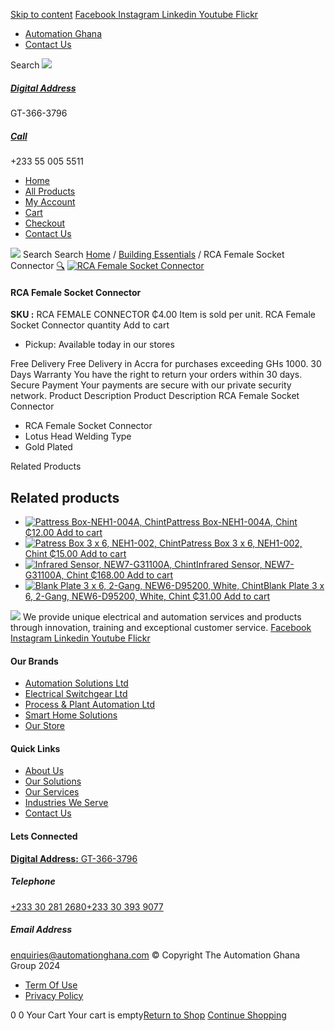 [Skip to content](https://store.automationghana.com/product/rca-female-socket-connector/#content)
[ Facebook ](https://www.facebook.com/automationgh/) [ Instagram ](https://www.instagram.com/automationgh/) [ Linkedin ](https://www.linkedin.com/company/the-automation-ghana-limited/) [ Youtube ](https://www.youtube.com/channel/UCurrRDUSm5oIW39VXjn1u0w) [ Flickr ](https://www.flickr.com/photos/181794037@N07/)
  * [ Automation Ghana ](https://automationghana.com)
  * [ Contact Us ](https://store.automationghana.com/contact/)


Search
[ ![](https://store.automationghana.com/wp-content/uploads/2024/04/Website-TAGG-Logo-BLUE.png) ](https://store.automationghana.com/)
[ ](https://maps.app.goo.gl/m4xeaagWCNbLk4jM6)
#####  [ Digital Address ](https://maps.app.goo.gl/m4xeaagWCNbLk4jM6)
GT-366-3796 
[ ](tel:+233550055511)
#####  [ Call ](tel:+233550055511)
+233 55 005 5511 
  * [Home](https://store.automationghana.com/)
  * [All Products](https://store.automationghana.com/shop/)
  * [My Account](https://store.automationghana.com/my-account/)
  * [Cart](https://store.automationghana.com/cart/)
  * [Checkout](https://store.automationghana.com/checkout/)
  * [Contact Us](https://store.automationghana.com/contact/)


[![](https://store.automationghana.com/wp-content/uploads/2024/04/AutomationGhana_logo_white.png)](https://store.automationghana.com)
Search
Search
[Home](https://store.automationghana.com) / [Building Essentials](https://store.automationghana.com/product-category/building-essentials/) / RCA Female Socket Connector
[🔍](https://store.automationghana.com/product/rca-female-socket-connector/)
[![RCA Female Socket Connector](https://store.automationghana.com/wp-content/uploads/2021/10/RCA-FEMALE-CONNECTOR.jpg)](https://store.automationghana.com/wp-content/uploads/2021/10/RCA-FEMALE-CONNECTOR.jpg)
####  RCA Female Socket Connector 
**SKU :** RCA FEMALE CONNECTOR 
₵4.00
Item is sold per unit.
RCA Female Socket Connector quantity
Add to cart
  * Pickup: Available today in our stores


Free Delivery 
Free Delivery in Accra for purchases exceeding GHs 1000. 
30 Days Warranty 
You have the right to return your orders within 30 days. 
Secure Payment 
Your payments are secure with our private security network. 
Product Description
Product Description
RCA Female Socket Connector 
  * RCA Female Socket Connector
  * Lotus Head Welding Type
  * Gold Plated


Related Products 
## Related products
  * [![Pattress Box-NEH1-004A, Chint](https://store.automationghana.com/wp-content/uploads/2019/12/PATTRESS-1-300x300.jpg)Pattress Box-NEH1-004A, Chint ₵12.00 ](https://store.automationghana.com/product/recessed-mounting-box/)
[Add to cart](https://store.automationghana.com/product/rca-female-socket-connector/?add-to-cart=3373)
  * [![Patress Box 3 x 6, NEH1-002, Chint](https://store.automationghana.com/wp-content/uploads/2019/12/PATTRESS-3-300x300.jpg)Patress Box 3 x 6, NEH1-002, Chint ₵15.00 ](https://store.automationghana.com/product/patress-box-neh1-002-chint/)
[Add to cart](https://store.automationghana.com/product/rca-female-socket-connector/?add-to-cart=1830)
  * [![Infrared Sensor, NEW7-G31100A, Chint](https://store.automationghana.com/wp-content/uploads/2020/04/infrared-sensor-300x300.jpeg)Infrared Sensor, NEW7-G31100A, Chint ₵168.00 ](https://store.automationghana.com/product/infrared-sensor-new7-g31100a-chint/)
[Add to cart](https://store.automationghana.com/product/rca-female-socket-connector/?add-to-cart=1753)
  * [![Blank Plate 3 x 6, 2-Gang, NEW6-D95200, White, Chint](https://store.automationghana.com/wp-content/uploads/2020/04/Blank-Plate-NEW6-D95200-Chint-300x300.jpg)Blank Plate 3 x 6, 2-Gang, NEW6-D95200, White, Chint ₵31.00 ](https://store.automationghana.com/product/blank-plate-new6-d95200-chint/)
[Add to cart](https://store.automationghana.com/product/rca-female-socket-connector/?add-to-cart=1503)


![](https://store.automationghana.com/wp-content/uploads/2024/04/AutomationGhana_logo_white.png)
We provide unique electrical and automation services and products through innovation, training and exceptional customer service.
[ Facebook ](https://www.facebook.com/automationgh/) [ Instagram ](https://www.instagram.com/automationgh/) [ Linkedin ](https://www.linkedin.com/company/the-automation-ghana-limited/) [ Youtube ](https://www.youtube.com/channel/UCurrRDUSm5oIW39VXjn1u0w) [ Flickr ](https://www.flickr.com/photos/181794037@N07/)
#### Our Brands
  * [ Automation Solutions Ltd ](https://store.automationghana.com/product/rca-female-socket-connector/)
  * [ Electrical Switchgear Ltd ](https://store.automationghana.com/product/rca-female-socket-connector/)
  * [ Process & Plant Automation Ltd ](https://store.automationghana.com/product/rca-female-socket-connector/)
  * [ Smart Home Solutions ](https://store.automationghana.com/product/rca-female-socket-connector/)
  * [ Our Store ](https://store.automationghana.com/product/rca-female-socket-connector/)


#### Quick Links
  * [ About Us ](https://store.automationghana.com/product/rca-female-socket-connector/)
  * [ Our Solutions ](https://store.automationghana.com/product/rca-female-socket-connector/)
  * [ Our Services ](https://store.automationghana.com/product/rca-female-socket-connector/)
  * [ Industries We Serve ](https://store.automationghana.com/product/rca-female-socket-connector/)
  * [ Contact Us ](https://store.automationghana.com/product/rca-female-socket-connector/)


#### Lets Connected
[**Digital Address:** GT-366-3796](https://maps.app.goo.gl/m4xeaagWCNbLk4jM6)
#####  Telephone 
[ +233 30 281 2680](tel:+233302812680)[+233 30 393 9077](https://store.automationghana.com/product/rca-female-socket-connector/+233303939077)
#####  Email Address 
enquiries@automationghana.com 
© Copyright The Automation Ghana Group 2024
  * [ Term Of Use ](https://store.automationghana.com/product/rca-female-socket-connector/)
  * [ Privacy Policy ](https://store.automationghana.com/product/rca-female-socket-connector/)


0
0
Your Cart
Your cart is empty[Return to Shop](https://store.automationghana.com/shop/)
[Continue Shopping](https://store.automationghana.com/product/rca-female-socket-connector/)
